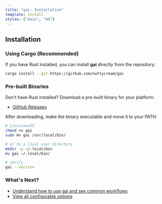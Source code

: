 ```yaml
---
title: "gai: Installation"
template: install
styles: ["main", "md"]
---
```


## Installation

### Using Cargo (Recommended)

If you have Rust installed, you can install **gai** directly from the
repository:

```bash
cargo install --git https://github.com/nuttycream/gai
```

### Pre-built Binaries

Don't have Rust installed? Download a pre-built binary for your platform:

- [GitHub Releases](https://github.com/nuttycream/gai/releases)

After downloading, make the binary executable and move it to your PATH:

```bash
# Linux/macOS
chmod +x gai
sudo mv gai /usr/local/bin/

# or to a local user directory 
mkdir -p ~/.local/bin
mv gai ~/.local/bin/

# verify
gai --version
```

### What's Next?

- [Understand how to use gai and see common workflows](/usage)
- [View all configurable options](/config)
